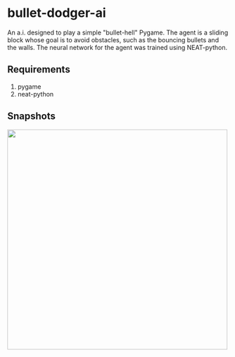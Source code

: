# bullet-dodger-ai

An a.i. designed to play a simple "bullet-hell" Pygame. The agent is a sliding block whose goal is to avoid obstacles, such as the bouncing bullets and the walls. The neural network for the agent was trained using NEAT-python. 

## Requirements

1. pygame
2. neat-python

## Snapshots

<img src="https://user-images.githubusercontent.com/46363213/88128446-d5bbc700-cb8a-11ea-9363-eaa2885275cc.gif" alt="" width="500">
